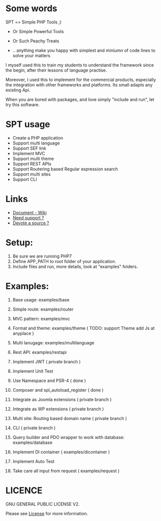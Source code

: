 # Some words

SPT == Simple PHP Tools ;)

- Or Simple Powerful Tools

- Or Such Peachy Treats

- .. anything make you happy with simplest and miniumn of code lines to solve your matters

I myself used this to train my students to understand the framework since the begin, after their lessons of language practise.

Moreover, I used this to implement for the commercial products, especially the integration with other frameworks and platforms. Its small adapts any existing Api.

When you are bored with packages, and love simply "include and run", let try this software.

# SPT usage

- Create a PHP application
- Support multi language
- Support SEF link
- Implement MVC
- Support multi theme
- Support REST APIs
- Support Routering based Regular expression search
- Support multi sites
- Support CLI

# Links

- [Document - Wiki](https://github.com/smpleader/spt/wiki/)
- [Need support ?](https://github.com/smpleader/spt/issues)
- [Devote a source ?](https://github.com/smpleader/spt/pulls)

# Setup:

1. Be sure we are running PHP7
1. Define APP_PATH to root folder of your application.
2. Include files and run, more details, look at "examples" folders.

# Examples:

1. Base usage: examples/base

2. Simple route: examples/router

3. MVC pattern: examples/mvc

4. Format and theme: examples/theme ( TODO: support Theme add Js at anyplace )

5. Multi lanugage: examples/multilanguage

6. Rest API: examples/restapi

7. Implement JWT ( private branch )

8. Implement Unit Test 

9. Use Namespace and  PSR-4 ( done )

10. Composer and spl_autoload_register ( done )

11. Integrate as Joomla extensions ( private branch )

12. Integrate as WP extensions ( private branch )

13.  Multi site: Routing based domain name ( private branch )

14.  CLI ( private branch )

15.  Query builder and PDO wrapper to work with database: examples/database

16. Implement DI container ( examples/dicontainer )

17. Implement Auto Test 

18. Take care all input from request ( examples/request )


# LICENCE

GNU GENERAL PUBLIC LICENSE V2. 

Please see [License](https://www.gnu.org/licenses/old-licenses/gpl-2.0.en.html) for more information.